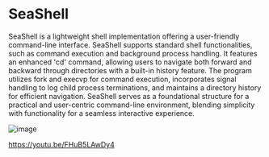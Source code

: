 # SeaShell

SeaShell is a lightweight shell implementation offering a user-friendly command-line interface. SeaShell supports standard shell functionalities, such as command execution and background process handling. It features an enhanced 'cd' command, allowing users to navigate both forward and backward through directories with a built-in history feature. The program utilizes fork and execvp for command execution, incorporates signal handling to log child process terminations, and maintains a directory history for efficient navigation. SeaShell serves as a foundational structure for a practical and user-centric command-line environment, blending simplicity with functionality for a seamless interactive experience.

![image](https://github.com/hannanshah2004/SeaShell/assets/141286404/f95acfc9-97dd-4c73-afbc-a32da07fd846)


https://youtu.be/FHuB5LAwDy4





